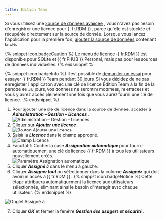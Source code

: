 ```yaml
---
title: Édition Team
---
```

Si vous utilisez une [Source de données avancée](/fr/rdm/windows/data-sources/data-sources-types/advanced-data-sources/) , vous n'avez pas besoin d'enregistrer une licence pour {{ fr.RDM }} , parce qu'elle est stockée et récupérée directement sur la source de donnée. Lorsque vous lancez l'application pour la première fois, [ajoutez la source de données](/fr/rdm/windows/data-sources/create-new-data-source/) contenant la clé.  

{% snippet icon.badgeCaution %} 
Le menu de licence {{ fr.RDM }} est disponible pour SQLite et {{ fr.PHUB }} Personal, mais pas pour les sources de données individuelles. 
{% endsnippet %}
 
{% snippet icon.badgeInfo %} 
Il est possible de [demander un essai](/fr/rdm/windows/installation/client/registration/trial-request/) pour essayer {{ fr.RDM }} Team pendant 30 jours. Si vous décidez de ne pas enregistrer l'application avec une clé de licence Édition Team à la fin de la période de 30 jours, vos données ne seront ni modifiées, ni effacées et vous y aurez accès pleinement une fois que vous aurez fourni une clé de licence. 
{% endsnippet %}
 

1. Pour ajouter une clé de licence dans la source de donnée, accéder à ***Administration – Gestion – Licences*** .  
![Administration – Gestion – Licences](/img/fr/rdm/windows/clip3417.png) 
1. Cliquer sur ***Ajouter une licence*** .  
![Bouton Ajouter une licence](/img/fr/rdm/windows/RdmWin4118.png) 
1. Saisir la ***Licence*** dans le champ approprié.  
![Champ Licence](/img/fr/rdm/windows/RDMWin0000.png) 
1. Facultatif: Cocher la case ***Assignation automatique*** pour fournir automatiquement une clé de licence {{ fr.RDM }} à tous les utilisateurs nouvellement créés.  
![Paramètre Assignation automatique](/img/fr/rdm/windows/RdmWin4117.png) 
1. Cliquer ***Assigné à*** dans le menu à gauche. 
1. Cliquer ***Assigner tout*** ou sélectionner dans la colonne ***Assignée*** qui doit avoir un accès à {{ fr.RDM }} . 
{% snippet icon.badgeNotice %} 
Cette étape attribuera automatiquement la licence aux utilisateurs sélectionnés, éliminant ainsi le besoin d'interagir avec chaque utilisateur. 
{% endsnippet %}
 
![Onglet Assigné à](/img/fr/rdm/windows/RdmWin4119.png) 

7. Cliquer ***OK*** et fermer la fenêtre ***Gestion des usagers et sécurité*** . 


